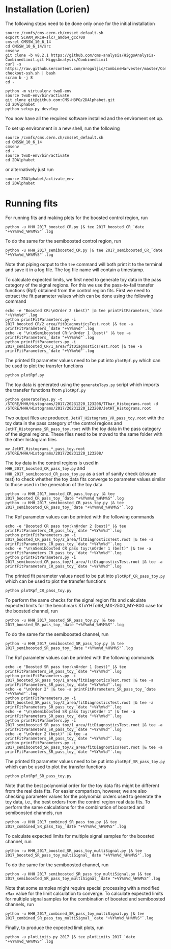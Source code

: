 # Installation (Lorien)

The following steps need to be done only once for the initial installation
```
source /cvmfs/cms.cern.ch/cmsset_default.sh
export SCRAM_ARCH=slc7_amd64_gcc700
cmsrel CMSSW_10_6_14
cd CMSSW_10_6_14/src
cmsenv
git clone -b v8.2.1 https://github.com/cms-analysis/HiggsAnalysis-CombinedLimit.git HiggsAnalysis/CombinedLimit
curl -s https://raw.githubusercontent.com/mroguljic/CombineHarvester/master/CombineTools/scripts/sparse-checkout-ssh.sh | bash
scram b -j 8
cd -

python -m virtualenv twoD-env
source twoD-env/bin/activate
git clone git@github.com:CMS-H3PO/2DAlphabet.git
cd 2DAlphabet
python setup.py develop
```
You now have all the required software installed and the enviroment set up.

To set up environment in a new shell, run the following
```
source /cvmfs/cms.cern.ch/cmsset_default.sh
cd CMSSW_10_6_14
cmsenv
cd -
source twoD-env/bin/activate
cd 2DAlphabet
```
or alternatively just run
```
source 2DAlphabet/activate_env
cd 2DAlphabet
```

# Running fits

For running fits and making plots for the boosted control region, run
```
python -u HHH_2017_boosted_CR.py |& tee 2017_boosted_CR_`date "+%Y%m%d_%H%M%S"`.log
```
To do the same for the semiboosted control region, run
```
python -u HHH_2017_semiboosted_CR.py |& tee 2017_semiboosted_CR_`date "+%Y%m%d_%H%M%S"`.log
```
Note that piping output to the `tee` command will both print it to the terminal and save it in a log file. The log file name will contain a timestamp.

To calculate expected limits, we first need to generate toy data in the pass category of the signal regions. For this we use the pass-to-fail transfer functions (Rpf) obtained from the control region fits. First we need to extract the fit parameter values which can be done using the following command
```
echo -e "Boosted CR:\nOrder 2 (best)" |& tee printFitParameters_`date "+%Y%m%d"`.log
python printFitParameters.py -i 2017_boosted_CR/2_area/fitDiagnosticsTest.root |& tee -a printFitParameters_`date "+%Y%m%d"`.log
echo -e "\n\nSemiboosted CR:\nOrder 1 (best)" |& tee -a printFitParameters_`date "+%Y%m%d"`.log
python printFitParameters.py -i 2017_semiboosted_CR/1_area/fitDiagnosticsTest.root |& tee -a printFitParameters_`date "+%Y%m%d"`.log
```
The printed fit parameter values need to be put into `plotRpf.py` which can be used to plot the transfer functions
```
python plotRpf.py
```
The toy data is generated using the `generateToys.py` script which imports the transfer functions from `plotRpf.py`
```
python generateToys.py -t /STORE/HHH/Histograms/2017/20231220_123208/TTbar_Histograms.root -d /STORE/HHH/Histograms/2017/20231220_123208/JetHT_Histograms.root
```
Two output files are produced, `JetHT_Histograms_VR_pass_toy.root` with the toy data in the pass category of the control regions and `JetHT_Histograms_SR_pass_toy.root` with the toy data in the pass category of the signal regions. These files need to be moved to the same folder with the other histogram files
```
mv JetHT_Histograms_*_pass_toy.root /STORE/HHH/Histograms/2017/20231220_123208/
```
The toy data in the control regions is used in `HHH_2017_boosted_CR_pass_toy.py` and `HHH_2017_semiboosted_CR_pass_toy.py` as a sort of sanity check (closure test) to check whether the toy data fits converge to parameter values similar to those used in the generation of the toy data
```
python -u HHH_2017_boosted_CR_pass_toy.py |& tee 2017_boosted_CR_pass_toy_`date "+%Y%m%d_%H%M%S"`.log
python -u HHH_2017_semiboosted_CR_pass_toy.py |& tee 2017_semiboosted_CR_pass_toy_`date "+%Y%m%d_%H%M%S"`.log
```
The Rpf parameter values can be printed with the following commands
```
echo -e "Boosted CR pass toy:\nOrder 2 (best)" |& tee printFitParameters_CR_pass_toy_`date "+%Y%m%d"`.log
python printFitParameters.py -i 2017_boosted_CR_pass_toy/2_area/fitDiagnosticsTest.root |& tee -a printFitParameters_CR_pass_toy_`date "+%Y%m%d"`.log
echo -e "\n\nSemiboosted CR pass toy:\nOrder 1 (best)" |& tee -a printFitParameters_CR_pass_toy_`date "+%Y%m%d"`.log
python printFitParameters.py -i 2017_semiboosted_CR_pass_toy/1_area/fitDiagnosticsTest.root |& tee -a printFitParameters_CR_pass_toy_`date "+%Y%m%d"`.log
```
The printed fit parameter values need to be put into `plotRpf_CR_pass_toy.py` which can be used to plot the transfer functions
```
python plotRpf_CR_pass_toy.py
```

To perform the same checks for the signal region fits and calculate expected limits for the benchmark XToYHTo6B_MX-2500_MY-800 case for the boosted channel, run
```
python -u HHH_2017_boosted_SR_pass_toy.py |& tee 2017_boosted_SR_pass_toy_`date "+%Y%m%d_%H%M%S"`.log
```
To do the same for the semiboosted channel, run
```
python -u HHH_2017_semiboosted_SR_pass_toy.py |& tee 2017_semiboosted_SR_pass_toy_`date "+%Y%m%d_%H%M%S"`.log
```
The Rpf parameter values can be printed with the following commands
```
echo -e "Boosted SR pass toy:\nOrder 1 (best)" |& tee printFitParameters_SR_pass_toy_`date "+%Y%m%d"`.log
python printFitParameters.py -i 2017_boosted_SR_pass_toy/1_area/fitDiagnosticsTest.root |& tee -a printFitParameters_SR_pass_toy_`date "+%Y%m%d"`.log
echo -e "\nOrder 2" |& tee -a printFitParameters_SR_pass_toy_`date "+%Y%m%d"`.log
python printFitParameters.py -i 2017_boosted_SR_pass_toy/2_area/fitDiagnosticsTest.root |& tee -a printFitParameters_SR_pass_toy_`date "+%Y%m%d"`.log
echo -e "\n\nSemiboosted SR pass toy:\nOrder 1" |& tee -a printFitParameters_SR_pass_toy_`date "+%Y%m%d"`.log
python printFitParameters.py -i 2017_semiboosted_SR_pass_toy/1_area/fitDiagnosticsTest.root |& tee -a printFitParameters_SR_pass_toy_`date "+%Y%m%d"`.log
echo -e "\nOrder 2 (best)" |& tee -a printFitParameters_SR_pass_toy_`date "+%Y%m%d"`.log
python printFitParameters.py -i 2017_semiboosted_SR_pass_toy/2_area/fitDiagnosticsTest.root |& tee -a printFitParameters_SR_pass_toy_`date "+%Y%m%d"`.log
```
The printed fit parameter values need to be put into `plotRpf_SR_pass_toy.py` which can be used to plot the transfer functions
```
python plotRpf_SR_pass_toy.py
```
Note that the best polynomial order for the toy data fits might be different from the real data fits. For easier comparison, however, we are also checking parameter values for the polynomial orders used to generate the toy data, i.e., the best orders from the control region real data fits. To perform the same calculations for the combination of boosted and semiboosted channels, run
```
python -u HHH_2017_combined_SR_pass_toy.py |& tee 2017_combined_SR_pass_toy_`date "+%Y%m%d_%H%M%S"`.log
```
To calculate expected limits for multiple signal samples for the boosted channel, run
```
python -u HHH_2017_boosted_SR_pass_toy_multiSignal.py |& tee 2017_boosted_SR_pass_toy_multiSignal_`date "+%Y%m%d_%H%M%S"`.log
```
To do the same for the semiboosted channel, run
```
python -u HHH_2017_semiboosted_SR_pass_toy_multiSignal.py |& tee 2017_semiboosted_SR_pass_toy_multiSignal_`date "+%Y%m%d_%H%M%S"`.log
```
Note that some samples might require special processing with a modified `rMax` value for the limit calculation to converge. To calculate expected limits for multiple signal samples for the combination of boosted and semiboosted channels, run
```
python -u HHH_2017_combined_SR_pass_toy_multiSignal.py |& tee 2017_combined_SR_pass_toy_multiSignal_`date "+%Y%m%d_%H%M%S"`.log
```
Finally, to produce the expected limit plots, run
```
python -u plotLimits.py 2017 |& tee plotLimits_2017_`date "+%Y%m%d_%H%M%S"`.log
```
